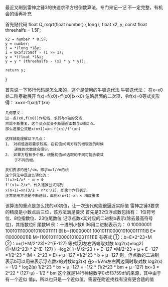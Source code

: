 最近又刷到雷神之锤3的快速求平方根倒数算法，专门来记一记
不一定完整，有机会的话再补充 

首先贴代码
float Q_rsqrt(float number)
{
    long i;
    float x2, y;
    const float threehalfs = 1.5F;

    x2 = number * 0.5F;
    y = number;
    i = *(long *)&y;
    i = 0x5f3759df - (i >> 1);
    y = *(float *)&i;
    y = y * (threehalfs - (x2 * y * y));

    return y;
}

首先说一下16行代码是怎么来的，这个是使用的牛顿迭代法
牛顿迭代法：
    在x=x0处二阶泰勒展开
    f(x)=f(x0)+f'(x0)(x-x0)
    忽略后面的二次项，令f(x)=0等式变形得：
    x=xn-f(xn)/f'(xn)

    几何意义：
    过一点(x0,f(x0))作切线，求其与x轴的交点，
    然后不断重复，这个交点就会不断逼近函数与x轴交点。
    那么递推公式是x(n+1)=xn-f(xn)/f'(xn)
    
    这样就能理解以下几点：
    1、 对初值选取要求较高，在初值x0离方程的根很近的时候
        递推的次数就会很少。
    2、 如果方程有多个根，根据初值x0选取的不同可能会收敛
        于不同的根。
    
    我们要求的是1/√m，即求x=1/√m的根
    这个算法中是这么转化的：
    f(x)=1/x² - m = 0
    f'(x)=-2/x³，代入递推公式得到
    x(n+1)=xn(3/2 + n*x²/2)，即第十六行表示
    正常使用方法是不断递归，直到x(n+1)-xn < 精度要求

该算法的重点是怎么找的x0初值，让一次迭代就能很逼近实际值
雷神之锤3要求的精度是小数点后三位，该方法满足要求
    首先是32位浮点数包括有：
    1位符号位、8位指数位、23位尾数位
    记浮点数x其对应的二进制b表示(除去最高符号位)，其指数位E
    尾数M
    例：十进制小数6.36用二进制表示为：
        0 10000001 10010111000010100011111
    则  b=(10000001 10010111000010100011111)B
        E=(10000001)B
        M=(10010111000010100011111)B
    有等式  ①：b=E*2^23+M
            ②：x=(1+M/2^23)*2^(E-127)
    等式②左右两端取对数
        log2(x)=log2( (1+M/2^23) * 2^(E-127) )
            =log2( 1+M/2^23 ) + E-127
            ≈M/2^23 + μ + E -127
            =1/2^23 * (M + 2^23 * E) + μ -127
            =1/2^23 * b + μ -127
    则，浮点数的二进制表示b可以用来表示浮点数x的对数log2(x)
    在x=1/√m左右两边同时取对数
    log2(x) = -1/2 * log2(a)
    1/2^23 * bx + μ -127 = -1/2 * (1/2^23 * bm + μ -127)
    bx=3 * 2^22 * (127-μ) - 1/2 * bm
    这个就是14行神秘数字0x5f3759df的来源，其中由于有一个近似
    值μ，所以也只是一个近似值，需要在附近找找有没有更合适的值
